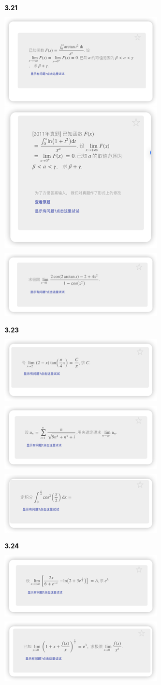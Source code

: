 ## 3.21

![](images/Pasted%20image%2020250321140129.png)
![](images/Pasted%20image%2020250321142625.png)


![](images/Pasted%20image%2020250321142359.png)

## 3.23

![](images/Pasted%20image%2020250323134647.png)

![](images/Pasted%20image%2020250323143742.png)

![](images/Pasted%20image%2020250323150620.png)

## 3.24

![](images/Pasted%20image%2020250324200030.png)

![](images/Pasted%20image%2020250324201123.png)

